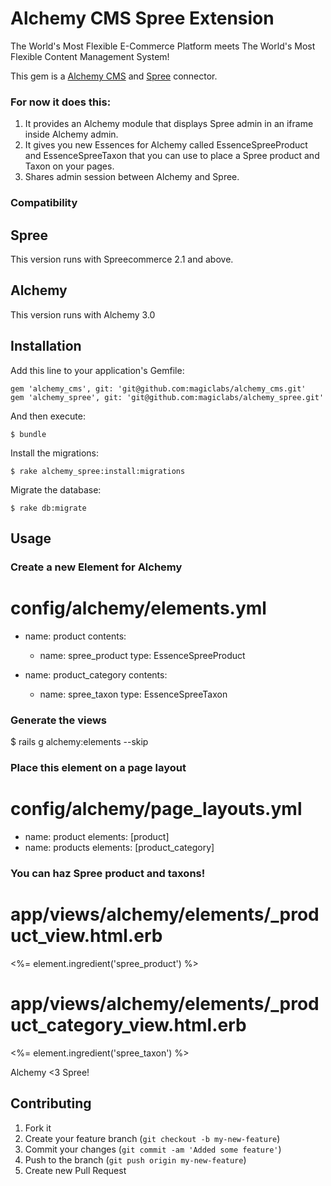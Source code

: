 # Alchemy CMS Spree Extension

The World's Most Flexible E-Commerce Platform meets The World's Most Flexible Content Management System!

This gem is a [Alchemy CMS](https://github.com/magiclabs/alchemy_cms) and [Spree](https://github.com/spree/spree) connector.

### For now it does this:

1. It provides an Alchemy module that displays Spree admin in an iframe inside Alchemy admin.
2. It gives you new Essences for Alchemy called EssenceSpreeProduct and EssenceSpreeTaxon that you can use to place a Spree product and Taxon on your pages.
3. Shares admin session between Alchemy and Spree.

### Compatibility

## Spree

This version runs with Spreecommerce 2.1 and above.

## Alchemy

This version runs with Alchemy 3.0

## Installation

Add this line to your application's Gemfile:

    gem 'alchemy_cms', git: 'git@github.com:magiclabs/alchemy_cms.git'
    gem 'alchemy_spree', git: 'git@github.com:magiclabs/alchemy_spree.git'

And then execute:

    $ bundle

Install the migrations:

    $ rake alchemy_spree:install:migrations

Migrate the database:

    $ rake db:migrate

## Usage

### Create a new Element for Alchemy

  # config/alchemy/elements.yml
  - name: product
    contents:
    - name: spree_product
      type: EssenceSpreeProduct

  - name: product_category
    contents:
    - name: spree_taxon
      type: EssenceSpreeTaxon

### Generate the views

  $ rails g alchemy:elements --skip

### Place this element on a page layout

  # config/alchemy/page_layouts.yml
  - name: product
    elements: [product]
  - name: products
    elements: [product_category]

### You can haz Spree product and taxons!

  # app/views/alchemy/elements/_product_view.html.erb
  <%= element.ingredient('spree_product') %>

  # app/views/alchemy/elements/_product_category_view.html.erb
  <%= element.ingredient('spree_taxon') %>

Alchemy <3 Spree!

## Contributing

1. Fork it
2. Create your feature branch (`git checkout -b my-new-feature`)
3. Commit your changes (`git commit -am 'Added some feature'`)
4. Push to the branch (`git push origin my-new-feature`)
5. Create new Pull Request
